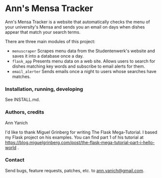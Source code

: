 # Ann's Mensa Tracker
Ann's Mensa Tracker is a website that automatically checks the menu of your
university's Mensa and sends you an email on days when dishes appear that match 
your search terms.

There are three main modules of this project:
- `menuscraper` Scrapes menu data from the Studentenwerk's website and saves it into a database once a day.
- `flask_app` Presents menu data on a web site.  Allows users to search for dishes matching key words and subscribe to email alerts for them.
- `email_alerter` Sends emails once a night to users whose searches have matches.

### Installation, running, developing
See INSTALL.md.

### Authors, credits
Ann Yanich  

I'd like to thank Miguel Grinberg for writing The Flask 
Mega-Tutorial.  I based my Flask project on his examples. You can find part 1 of 
his tutorial at  
https://blog.miguelgrinberg.com/post/the-flask-mega-tutorial-part-i-hello-world .

### Contact
Send bugs, feature requests, patches, etc. to ann.yanich@gmail.com.  
